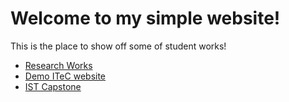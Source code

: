 # Welcome to my simple website!

This is the place to show off some of student works!
- [Research Works](https://orcid.org/0000-0002-1375-0236)
- [Demo ITeC website](http://172.16.10.146:8080/itec/)
- [IST Capstone](https://ist.uap.asia/capstone-project)
